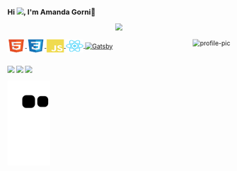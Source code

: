### Hi <img src="https://raw.githubusercontent.com/kaueMarques/kaueMarques/master/hi.gif" width="30px">, I'm Amanda Gorni🌸

<div align="center">
  <a href="https://github.com/AmandaGorni">
  <img height="150em" src="https://github-readme-stats.vercel.app/api/top-langs/?username=AmandaGorni&layout=compact&langs_count=7&theme=dracula"/>
</div>
  
<div style="display: inline_block"><br>
  <img align="center" alt="HTML" height="30" width="40" src="https://raw.githubusercontent.com/devicons/devicon/master/icons/html5/html5-original.svg">
  <img align="center" alt="CSS" height="30" width="40" src="https://raw.githubusercontent.com/devicons/devicon/master/icons/css3/css3-original.svg">
  <img align="center" alt="Js" height="30" width="40" src="https://raw.githubusercontent.com/devicons/devicon/master/icons/javascript/javascript-plain.svg">
  <img align="center" alt="React" height="30" width="40" src="https://raw.githubusercontent.com/devicons/devicon/master/icons/react/react-original.svg">
  <img align="center" alt="Gatsby" height="30" width="40" src="https://cdn.jsdelivr.net/gh/devicons/devicon/icons/gatsby/gatsby-plain.svg">
   <img align="right" alt="profile-pic" height="150" src="https://user-images.githubusercontent.com/81422288/162552243-380ce48c-71ad-4c49-a1a7-ea3feac95573.gif">
          
</div>
  
  ##
<div> 
  
  <a href="https://instagram.com/amanda.dspg" target="_blank"><img src="https://img.shields.io/badge/-Instagram-%23E4405F?style=for-the-badge&logo=instagram&logoColor=white" target="_blank"></a>
 	<a href = "mailto:ap.gorni@gmail.com"><img src="https://img.shields.io/badge/Gmail-D14836?style=for-the-badge&logo=gmail&logoColor=white" target="_blank"></a>
  <a href="https://www.linkedin.com/in/amandagorni" target="_blank"><img src="https://img.shields.io/badge/-LinkedIn-%230077B5?style=for-the-badge&logo=linkedin&logoColor=white" target="_blank"></a> 
 
  ![Snake animation](https://github.com/rafaballerini/rafaballerini/blob/output/github-contribution-grid-snake.svg)
 
</div>


